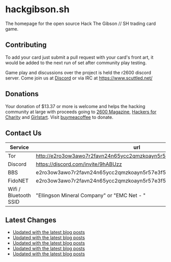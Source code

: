 # hackgibson.sh
The homepage for the open source Hack The Gibson // SH trading card game.


## Contributing

To add your card just submit a pull request with your card's front art, it would be added to the next run of set after community play testing.

Game play and discussions over the project is held the r2600 discord server. Come join us at [Discord](https://discord.com/invite/9hABUzz) or via IRC at https://www.scuttled.net/


## Donations

Your donation of $13.37 or more is welcome and helps the hacking community at large with proceeds going to [2600 Magazine](https://2600.com/), [Hackers for Charity](https://hackersforcharity.org) and [Girlstart](https://girlstart.org).  Visit [buymeacoffee](https://www.buymeacoffee.com/hackgibson.sh) to donate.


## Contact Us

Service | url
-|-
Tor | http://e2ro3ow3awo7r2favn24n65ycc2qmzkoayn5r57e3f56nvjwdcgg32ad.onion
Discord | https://discord.com/invite/9hABUzz
BBS | e2ro3ow3awo7r2favn24n65ycc2qmzkoayn5r57e3f56nvjwdcgg32ad.onion:23
FidoNET | e2ro3ow3awo7r2favn24n65ycc2qmzkoayn5r57e3f56nvjwdcgg32ad.onion:24554
Wifi / Bluetooth SSID | "Ellingson Mineral Company" or "EMC Net - <fidonet address>"

## Latest Changes
<!-- BLOG-POST-LIST:START -->
- [Updated with the latest blog posts](https://github.com/DFW2600/hackgibson.sh/commit/ab0314124dbd8ffa0d0c34b606dd9973d98a2cf2)
- [Updated with the latest blog posts](https://github.com/DFW2600/hackgibson.sh/commit/9343fc3ae42b3e251f3a7ae40c43b216ad5fa121)
- [Updated with the latest blog posts](https://github.com/DFW2600/hackgibson.sh/commit/934afc892081d35e47395891c041e668a3489d00)
- [Updated with the latest blog posts](https://github.com/DFW2600/hackgibson.sh/commit/f51c18e047b53ac6cc62c8530643074ef3d4a495)
- [Updated with the latest blog posts](https://github.com/DFW2600/hackgibson.sh/commit/92ceeed11833a553eaf1922bf774d7d1e5b2bc22)
<!-- BLOG-POST-LIST:END -->
